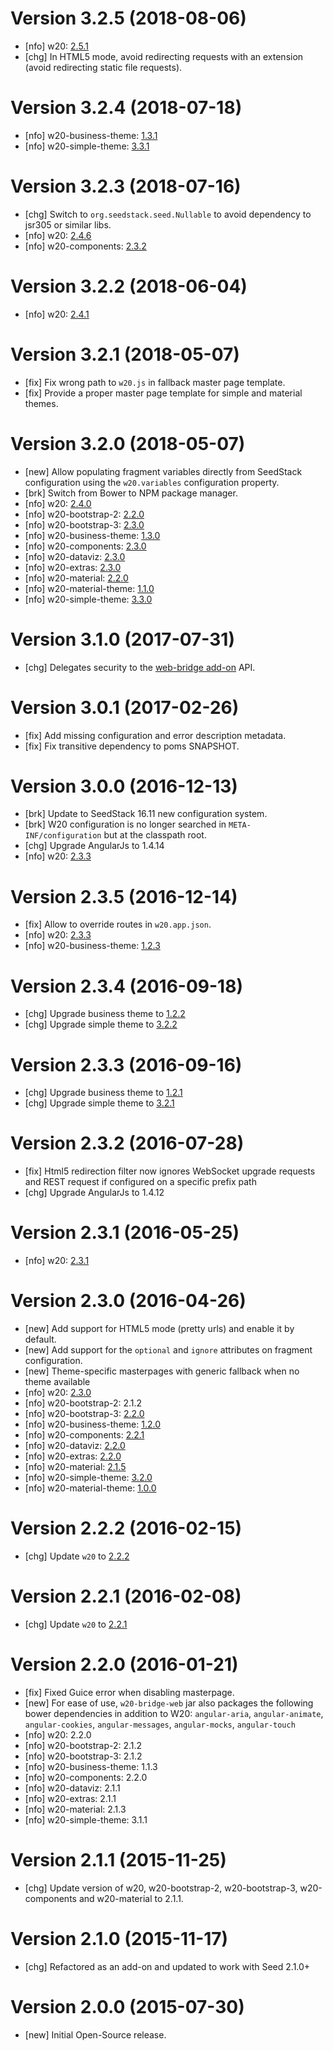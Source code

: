 # Version 3.2.5 (2018-08-06)

* [nfo] w20: [2.5.1](https://github.com/w20-framework/w20/releases/tag/v2.5.1)
* [chg] In HTML5 mode, avoid redirecting requests with an extension (avoid redirecting static file requests). 

# Version 3.2.4 (2018-07-18)

* [nfo] w20-business-theme: [1.3.1](https://github.com/w20-framework/w20-business-theme/releases/tag/v1.3.1)
* [nfo] w20-simple-theme: [3.3.1](https://github.com/w20-framework/w20-simple-theme/releases/v3.3.1)

# Version 3.2.3 (2018-07-16)

* [chg] Switch to `org.seedstack.seed.Nullable` to avoid dependency to jsr305 or similar libs.
* [nfo] w20: [2.4.6](https://github.com/w20-framework/w20/releases/tag/v2.4.6)
* [nfo] w20-components: [2.3.2](https://github.com/w20-framework/w20-components/releases/tag/v2.3.2)

# Version 3.2.2 (2018-06-04)

* [nfo] w20: [2.4.1](https://github.com/w20-framework/w20/releases/tag/v2.4.1)

# Version 3.2.1 (2018-05-07)

* [fix] Fix wrong path to `w20.js` in fallback master page template.
* [fix] Provide a proper master page template for simple and material themes.

# Version 3.2.0 (2018-05-07)

* [new] Allow populating fragment variables directly from SeedStack configuration using the `w20.variables` configuration property.
* [brk] Switch from Bower to NPM package manager.
* [nfo] w20: [2.4.0](https://github.com/w20-framework/w20/releases/tag/v2.4.0)
* [nfo] w20-bootstrap-2: [2.2.0](https://github.com/w20-framework/w20-bootstrap-2/releases/tag/v2.2.0)
* [nfo] w20-bootstrap-3: [2.3.0](https://github.com/w20-framework/w20-bootstrap-3/releases/tag/v2.3.0)
* [nfo] w20-business-theme: [1.3.0](https://github.com/w20-framework/w20-business-theme/releases/tag/v1.3.0)
* [nfo] w20-components: [2.3.0](https://github.com/w20-framework/w20-components/releases/tag/v2.3.0)
* [nfo] w20-dataviz: [2.3.0](https://github.com/w20-framework/w20-dataviz/releases/tag/v2.3.0)
* [nfo] w20-extras: [2.3.0](https://github.com/w20-framework/w20-extras/releases/tag/v2.3.0)
* [nfo] w20-material: [2.2.0](https://github.com/w20-framework/w20-material/releases/tag/v2.2.0)
* [nfo] w20-material-theme: [1.1.0](https://github.com/w20-framework/w20-material-theme/releases/tag/v1.1.0)
* [nfo] w20-simple-theme: [3.3.0](https://github.com/w20-framework/w20-simple-theme/releases/v3.3.0)

# Version 3.1.0 (2017-07-31)

* [chg] Delegates security to the [web-bridge add-on](https://github.com/seedstack/web-bridge) API.

# Version 3.0.1 (2017-02-26)

* [fix] Add missing configuration and error description metadata.
* [fix] Fix transitive dependency to poms SNAPSHOT.

# Version 3.0.0 (2016-12-13)

* [brk] Update to SeedStack 16.11 new configuration system.
* [brk] W20 configuration is no longer searched in `META-INF/configuration` but at the classpath root.
* [chg] Upgrade AngularJs to 1.4.14
* [nfo] w20: [2.3.3](https://github.com/seedstack/w20/releases/tag/v2.3.3)

# Version 2.3.5 (2016-12-14)

* [fix] Allow to override routes in `w20.app.json`.
* [nfo] w20: [2.3.3](https://github.com/seedstack/w20/releases/tag/v2.3.3)
* [nfo] w20-business-theme: [1.2.3](https://github.com/seedstack/w20/releases/tag/v1.2.3)

# Version 2.3.4 (2016-09-18)

* [chg] Upgrade business theme to [1.2.2](https://github.com/seedstack/w20-business-theme/releases/tag/v1.2.2)
* [chg] Upgrade simple theme to [3.2.2](https://github.com/seedstack/w20-simple-theme/releases/tag/v3.2.2)

# Version 2.3.3 (2016-09-16)

* [chg] Upgrade business theme to [1.2.1](https://github.com/seedstack/w20-business-theme/releases/tag/v1.2.1)
* [chg] Upgrade simple theme to [3.2.1](https://github.com/seedstack/w20-simple-theme/releases/tag/v3.2.1)

# Version 2.3.2 (2016-07-28)

* [fix] Html5 redirection filter now ignores WebSocket upgrade requests and REST request if configured on a specific prefix path
* [chg] Upgrade AngularJs to 1.4.12

# Version 2.3.1 (2016-05-25)

* [nfo] w20: [2.3.1](https://github.com/seedstack/w20/releases/tag/v2.3.1)

# Version 2.3.0 (2016-04-26)

* [new] Add support for HTML5 mode (pretty urls) and enable it by default.
* [new] Add support for the `optional` and `ignore` attributes on fragment configuration.
* [new] Theme-specific masterpages with generic fallback when no theme available
* [nfo] w20: [2.3.0](https://github.com/seedstack/w20/releases/tag/v2.3.0)
* [nfo] w20-bootstrap-2: 2.1.2
* [nfo] w20-bootstrap-3: [2.2.0](https://github.com/seedstack/w20-bootstrap-3/releases/tag/v2.2.0)
* [nfo] w20-business-theme: [1.2.0](https://github.com/seedstack/w20-business-theme/releases/tag/v1.2.0)
* [nfo] w20-components: [2.2.1](https://github.com/seedstack/w20-components/releases/tag/v2.2.1)
* [nfo] w20-dataviz: [2.2.0](https://github.com/seedstack/w20-dataviz/releases/tag/v2.2.0)
* [nfo] w20-extras: [2.2.0](https://github.com/seedstack/w20-extras/releases/tag/v2.2.0)
* [nfo] w20-material: [2.1.5](https://github.com/seedstack/w20-material/releases/tag/v2.1.5)
* [nfo] w20-simple-theme: [3.2.0](https://github.com/seedstack/w20-simple-theme/releases/v3.2.0)
* [nfo] w20-material-theme: [1.0.0](https://github.com/seedstack/w20-material-theme/releases/tag/v1.0.0)

# Version 2.2.2 (2016-02-15)

* [chg] Update `w20` to [2.2.2](https://github.com/seedstack/w20/releases/tag/v2.2.2)

# Version 2.2.1 (2016-02-08)

* [chg] Update `w20` to [2.2.1](https://github.com/seedstack/w20/releases/tag/v2.2.1)

# Version 2.2.0 (2016-01-21)

* [fix] Fixed Guice error when disabling masterpage.
* [new] For ease of use, `w20-bridge-web` jar also packages the following bower dependencies in addition to W20: `angular-aria`, `angular-animate`, `angular-cookies`, `angular-messages`, `angular-mocks`, `angular-touch`
* [nfo] w20: 2.2.0
* [nfo] w20-bootstrap-2: 2.1.2
* [nfo] w20-bootstrap-3: 2.1.2
* [nfo] w20-business-theme: 1.1.3
* [nfo] w20-components: 2.2.0
* [nfo] w20-dataviz: 2.1.1
* [nfo] w20-extras: 2.1.1
* [nfo] w20-material: 2.1.3
* [nfo] w20-simple-theme: 3.1.1

# Version 2.1.1 (2015-11-25)

* [chg] Update version of w20, w20-bootstrap-2, w20-bootstrap-3, w20-components and w20-material to 2.1.1.

# Version 2.1.0 (2015-11-17)

* [chg] Refactored as an add-on and updated to work with Seed 2.1.0+

# Version 2.0.0 (2015-07-30)

* [new] Initial Open-Source release.
